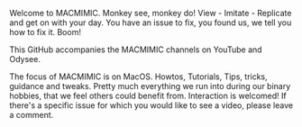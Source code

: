 Welcome to MACMIMIC. Monkey see, monkey do! View - Imitate - Replicate and get on with your day. You have an issue to fix, you found us, we tell you how to fix it. Boom!

This GitHub accompanies the MACMIMIC channels on YouTube and Odysee.

The focus of MACMIMIC is on MacOS. Howtos, Tutorials, Tips, tricks, guidance and tweaks. Pretty much everything we run into during our binary hobbies, that we feel others could benefit from. Interaction is welcomed! If there's a specific issue for which you would like to see a video, please leave a comment.
